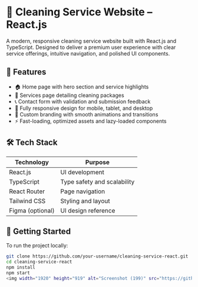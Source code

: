 # 🧼 Cleaning Service Website – React.js

A modern, responsive cleaning service website built with React.js and TypeScript. Designed to deliver a premium user experience with clear service offerings, intuitive navigation, and polished UI components.

## 📌 Features

- 🏠 Home page with hero section and service highlights  
- 🧹 Services page detailing cleaning packages  
- 📞 Contact form with validation and submission feedback  
- 📱 Fully responsive design for mobile, tablet, and desktop  
- 🎨 Custom branding with smooth animations and transitions  
- ⚡ Fast-loading, optimized assets and lazy-loaded components

## 🛠️ Tech Stack

| Technology     | Purpose                          |
|----------------|----------------------------------|
| React.js       | UI development                   |
| TypeScript     | Type safety and scalability      |
| React Router   | Page navigation                  |
| Tailwind CSS   | Styling and layout               |
| Figma (optional)| UI design reference             |

## 🚀 Getting Started

To run the project locally:

```bash
git clone https://github.com/your-username/cleaning-service-react.git
cd cleaning-service-react
npm install
npm start
<img width="1920" height="919" alt="Screenshot (199)" src="https://github.com/user-attachments/assets/7e313c57-f5bb-4d24-bbe6-4768226d6f94" />
